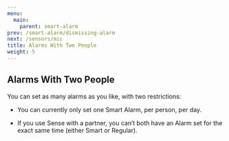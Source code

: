 ```yaml
---
menu:
  main:
    parent: smart-alarm
prev: /smart-alarm/dismissing-alarm
next: /sensors/mic
title: Alarms With Two People
weight: 5
---
```


## Alarms With Two People


You can set as many alarms as you like, with two restrictions:

- You can currently only set one Smart Alarm, per person, per day.

- If you use Sense with a partner, you can’t both have an Alarm set for the exact same time (either Smart or Regular).

